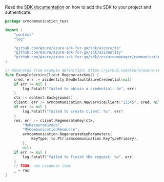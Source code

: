 Read the [SDK documentation](https://github.com/Azure/azure-sdk-for-go/blob/sdk%2Fresourcemanager%2Fcommunication%2Farmcommunication%2Fv1.0.0/sdk/resourcemanager/communication/armcommunication/README.md) on how to add the SDK to your project and authenticate.

```go
package armcommunication_test

import (
	"context"
	"log"

	"github.com/Azure/azure-sdk-for-go/sdk/azcore/to"
	"github.com/Azure/azure-sdk-for-go/sdk/azidentity"
	"github.com/Azure/azure-sdk-for-go/sdk/resourcemanager/communication/armcommunication"
)

// Generated from example definition: https://github.com/Azure/azure-rest-api-specs/tree/main/specification/communication/resource-manager/Microsoft.Communication/stable/2020-08-20/examples/regenerateKey.json
func ExampleServiceClient_RegenerateKey() {
	cred, err := azidentity.NewDefaultAzureCredential(nil)
	if err != nil {
		log.Fatalf("failed to obtain a credential: %v", err)
	}
	ctx := context.Background()
	client, err := armcommunication.NewServiceClient("12345", cred, nil)
	if err != nil {
		log.Fatalf("failed to create client: %v", err)
	}
	res, err := client.RegenerateKey(ctx,
		"MyResourceGroup",
		"MyCommunicationResource",
		armcommunication.RegenerateKeyParameters{
			KeyType: to.Ptr(armcommunication.KeyTypePrimary),
		},
		nil)
	if err != nil {
		log.Fatalf("failed to finish the request: %v", err)
	}
	// TODO: use response item
	_ = res
}
```
